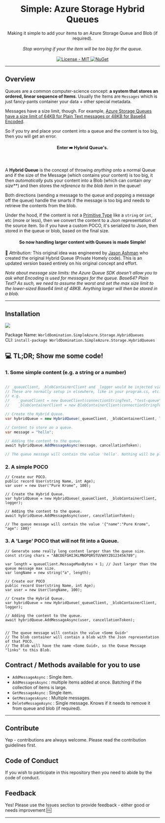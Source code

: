 <h1 align="center">Simple: Azure Storage Hybrid Queues</h1>

<div align="center">
  Making it simple to add your items to an Azure Storage Queue and Blob (if required).<br/><br/>
  <i>Stop worrying if your the item will be too big for the queue.</i>
</div>

<br />

<div align="center">
    <!-- License -->
    <a href="https://choosealicense.com/licenses/mit/">
    <img src="https://img.shields.io/badge/License-MIT-blue.svg?style=flat-square" alt="License - MIT" />
    </a>
    <!-- NuGet -->
    <a href="https://www.nuget.org/packages/WorldDomination.SimpleAzure.Storage.HybridQueues/">
    <img src="https://buildstats.info/nuget/WorldDomination.SimpleAzure.Storage.HybridQueues" alt="NuGet" />
    </a>
</div>


---
## Overview

Queues are a common computer-science concept: **a system that stores an ordered, linear sequence of Items**.
Usually the Items are `Messages` which is just fancy-pants container your data + other special metadata.

Messages have a size limit, though. For example, [Azure Storage Queues have a size limit of 64KB for Plain Text messages or 48KB for Base64 Encoded](https://learn.microsoft.com/en-us/azure/storage/queues/storage-queues-introduction).

So if you try and place your content into a queue and the content is too big, then you will get an error.

<h4 align="center">Enter ➡️ Hybrid Queue's.</h4>
<br/>

A **Hybrid Queue** is the concept of throwing _anything_ onto a normal Queue and if the size of the Message (which contains your content) is too big, it then _automatically_ puts your content into a Blob (which can contain _any size_**) and then stores the _reference to the blob item_ in the queue!

Both directions (sending a message to the queue and popping a message off the queue) handle the smarts if the message is too big and needs to retrieve the contents from the blob.

Under the hood, if the content is not a [Primitive Type](https://learn.microsoft.com/en-us/dotnet/csharp/language-reference/builtin-types/built-in-types) like a `string` or `int`, etc (more or less), then we convert the content to a Json representation of the source item. So if you have a custom POCO, it's serialized to Json, then stored in the queue or blob, based on the final size.

<h4 align="center">So now handling larger content with Queues is made Simple!</h4>

📌 _Attribution:_ This original idea was engineered by [Jason Ashman](https://github.com/kotmfu) who created the original Hybrid Queue (Private Homely code). This is an updated version based entirely on his original concept and effort.

_Note about message size limits: the Azure Queue SDK doesn't allow you to ask what Encoding is used for messages for the queue.
Base64? Plain Text? As such, we need to assume the worst and set the max size limit to the lower-sized Base64 limit of 48KB.
Anything larger will then be stored in a blob._

---

## Installation

[![](https://i.imgur.com/oLtAwq9.png)](https://www.nuget.org/packages/WorldDomination.SimpleAzure.Storage.HybridQueues/)

Package Name: `WorldDomination.SimpleAzure.Storage.HybridQueues`  
CLI: `install-package WorldDomination.SimpleAzure.Storage.HybridQueues`  

## 💻 TL;DR; Show me some code!

### 1. Some simple content (e.g. a string or a number)

```c#

// _queueClient, _blobContainerClient and _logger would be injected via your IoC/DI
// These are normally setup in elsewhere, like in your program.cs, etc.
// e.g.
//    _queueClient = new QueueClient(connectionStringText, "test-queue");
//    _blobContainerClient = new BlobContainerClient(connectionStringText, "test-container");

// Create the Hybrid Queue.
var hybridQueue = new HybridQueue(_queueClient, _blobContainerClient, logger);

// Content to store on a queue.
var message = "hello";

// Adding the content to the queue.
await hybridQueue.AddMessageAsync(message, cancellationToken);

// The queue message will contain the value 'hello'. Nothing will be placed into the blob container.
```

### 2. A simple POCO

```
// Create our POCO.
public record User(string Name, int Age);
var user = new User("Pure Krome", 100);

// Create the Hybrid Queue.
var hybridQueue = new HybridQueue(_queueClient, _blobContainerClient, logger);

// Adding the content to the queue.
await hybridQueue.AddMessageAsync(user, cancellationToken);

// The queue message will contain the value '{"name":"Pure Krome", "age": 100}'

```

### 3. A 'Large' POCO that will not fit into a Queue.

```
// Generate some really long content larger than the queue size.
const string chars = "ABCDEFGHIJKLMNOPQRSTUVWXYZ0123456789";

var length = queueClient.MessageMaxBytes + 1; // Just larger than the queue message max size.
var longName = new string("a", length);

// Create our POCO
public record User(string Name, int Age);
var user = new User(longName, 100);

// Create the Hybrid Queue.
var hybridQueue = new HybridQueue(_queueClient, _blobContainerClient, logger);

// Adding the content to the queue.
await hybridQueue.AddMessageAsync(user, cancellationToken);


// The queue message will contain the value <Some Guid>'
// The blob container will contain a blob with the Json representation of that POCO.
// The Blob will have the name <Some Guid>, so the Queue Message "links" to this Blob.
```

## Contract / Methods available for you to use

- `AddMessageAsync` : Single item.
- `AddMessagesAsync` : multiple items added at once. Batching if the collection of items is large.
- `GetMessageAsync` : Single item.
- `GetMessagesAsync` : Multiple messages.
- `DeleteMessageAsync` : Single message. Knows if it needs to remove it from queue and blob (if required).

---

## Contribute
Yep - contributions are always welcome. Please read the contribution guidelines first.

## Code of Conduct

If you wish to participate in this repository then you need to abide by the code of conduct.

## Feedback

Yes! Please use the Issues section to provide feedback - either good or needs improvement :cool:

---
